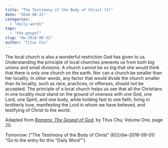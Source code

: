 ```yaml
---
title: "The Testimony of the Body of Christ (5)"
date: "2018-08-31"
categories: 
  - "daily-words"
tags: 
  - "the-gospel"
slug: "dw-2018-08-31"
author: "Titus Chu"
---
```


The local church is also a wonderful restriction God has given to us. Understanding the principle of local churches prevents us from both big unions and small divisions. A church cannot be so big that she would think that there is only one church on the earth. Nor can a church be smaller than her locality. In other words, any factor that would divide the church smaller than its locality, such as race, practices, or offenses, should not be accepted. The principle of a local church helps us see that all the Christians in one locality must stand on the ground of oneness with one God, one Lord, one Spirit, and one body, while holding fast to one faith, living in brotherly love, manifesting the Lord in whom we have believed, and testifying of Christ to the world.

Adapted from _[Romans: The Gospel of God](/book-romans/ "Go to the listing for this book"),_ by Titus Chu; Volume One, page 20.

Tomorrow: [“The Testimony of the Body of Christ” (6)](/dw-2018-09-01/ "Go to the entry for this "Daily Word"")
